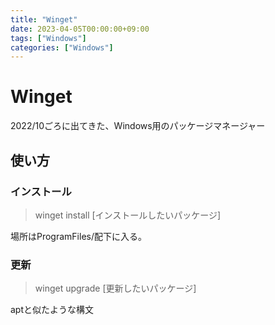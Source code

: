```yaml
---
title: "Winget"
date: 2023-04-05T00:00:00+09:00
tags: ["Windows"]
categories: ["Windows"]
---
```

# Winget

2022/10ごろに出てきた、Windows用のパッケージマネージャー

## 使い方

### インストール

> winget install [インストールしたいパッケージ]

場所はProgramFiles/配下に入る。

### 更新

> winget upgrade [更新したいパッケージ]

aptと似たような構文